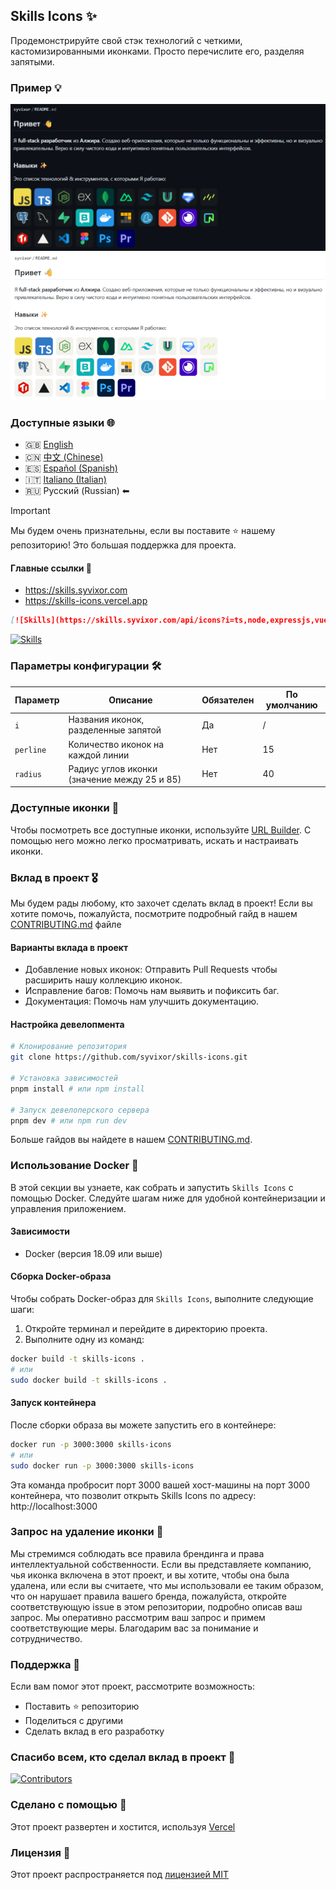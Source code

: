 ## Skills Icons ✨

Продемонстрируйте свой стэк технологий с четкими, кастомизированными иконками. Просто перечислите его, разделяя запятыми.

### Пример 💡

![Banner Dark](/i18n/ru/example-dark-ru.png#gh-dark-mode-only)
![Banner Light](/i18n/ru/example-light-ru.png#gh-light-mode-only)

### Доступные языки 🌐

- 🇬🇧 [English](README.md)
- 🇨🇳 [中文 (Chinese)](./i18n/zh/README.md)
- 🇪🇸 [Español (Spanish)](./i18n/es/README.md)
- 🇮🇹 [Italiano (Italian)](./i18n/it/README.md)
- 🇷🇺 Русский (Russian) ⬅

> [!IMPORTANT]
> Мы будем очень признательны, если вы поставите ⭐ нашему репозиторию! Это большая поддержка для проекта.

#### Главные ссылки 🔗

- https://skills.syvixor.com
- https://skills-icons.vercel.app

```markdown
[![Skills](https://skills.syvixor.com/api/icons?i=ts,node,expressjs,vue,nuxt,mongodb,prisma)](https://github.com/syvixor/skills-icons)
```

[![Skills](https://skills.syvixor.com/api/icons?i=ts,node,expressjs,vue,nuxt,mongodb,prisma)](https://github.com/syvixor/skills-icons)

### Параметры конфигурации 🛠️

| Параметр  | Описание                                         | Обязателен | По умолчанию |
|-----------|--------------------------------------------------|------------|--------------|
| `i`       | Названия иконок, разделенные запятой             | Да         | /            |
| `perline` | Количество иконок на каждой линии                | Нет        | 15           |
| `radius`  | Радиус углов иконки (значение между 25 и 85)      | Нет        | 40           |

### Доступные иконки 🎨

Чтобы посмотреть все доступные иконки, используйте [URL Builder](https://builder.syvixor.com). С помощью него можно легко просматривать, искать и настраивать иконки.

### Вклад в проект 🎖️

Мы будем рады любому, кто захочет сделать вклад в проект! Если вы хотите помочь, пожалуйста, посмотрите подробный гайд в нашем [CONTRIBUTING.md](.github/CONTRIBUTING.md) файле

#### Варианты вклада в проект

- Добавление новых иконок: Отправить Pull Requests чтобы расширить нашу коллекцию иконок.
- Исправление багов: Помочь нам выявить и пофиксить баг. 
- Документация: Помочь нам улучшить документацию.

#### Настройка девелопмента

```bash
# Клонирование репозитория
git clone https://github.com/syvixor/skills-icons.git

# Установка зависимостей
pnpm install # или npm install

# Запуск девелоперского сервера
pnpm dev # или npm run dev
```

Больше гайдов вы найдете в нашем [CONTRIBUTING.md](.github/CONTRIBUTING.md).

### Использование Docker 🐳

В этой секции вы узнаете, как собрать и запустить `Skills Icons` с помощью Docker. Следуйте шагам ниже для удобной контейнеризации и управления приложением.

#### Зависимости

- Docker (версия 18.09 или выше)

#### Сборка Docker-образа

Чтобы собрать Docker-образ для `Skills Icons`, выполните следующие шаги:
1. Откройте терминал и перейдите в директорию проекта.
2. Выполните одну из команд:
```bash
docker build -t skills-icons .
# или
sudo docker build -t skills-icons .
```

#### Запуск контейнера

После сборки образа вы можете запустить его в контейнере:
```bash
docker run -p 3000:3000 skills-icons
# или
sudo docker run -p 3000:3000 skills-icons
```

Эта команда пробросит порт 3000 вашей хост-машины на порт 3000 контейнера, что позволит открыть Skills Icons по адресу: http://localhost:3000

### Запрос на удаление иконки 🚫

Мы стремимся соблюдать все правила брендинга и права интеллектуальной собственности. Если вы представляете компанию, чья иконка включена в этот проект, и вы хотите, чтобы она была удалена, или если вы считаете, что мы использовали ее таким образом, что он нарушает правила вашего бренда, пожалуйста, откройте соответствующую issue в этом репозитории, подробно описав ваш запрос. Мы оперативно рассмотрим ваш запрос и примем соответствующие меры. Благодарим вас за понимание и сотрудничество.

### Поддержка 💝

Если вам помог этот проект, рассмотрите возможность:

- Поставить ⭐ репозиторию
- Поделиться с другими
- Сделать вклад в его разработку

### Спасибо всем, кто сделал вклад в проект 🙏

[![Contributors](https://contrib.rocks/image?repo=syvixor/skills-icons)](https://github.com/syvixor/skills-icons/graphs/contributors)

### Сделано с помощью 🛟

Этот проект развертен и хостится, используя [Vercel](https://vercel.com)

### Лицензия 📝

Этот проект распространяется под [лицензией MIT](LICENSE)
